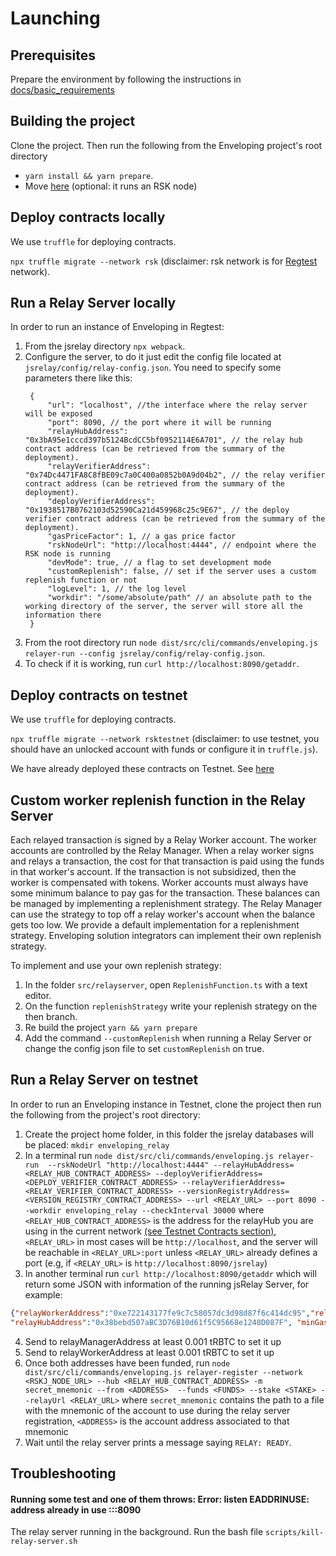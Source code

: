 # Launching

## Prerequisites

Prepare the environment by following the instructions in [docs/basic_requirements](docs/basic_requirements.md)

## Building the project

Clone the project. Then run the following from the Enveloping project's root directory
-  `yarn install && yarn prepare`.
- Move [here](../rsknode/README.md) (optional: it runs an RSK node)

## Deploy contracts locally

We use `truffle` for deploying contracts.

`npx truffle migrate --network rsk` (disclaimer: rsk network is for [Regtest](https://developers.rsk.co/quick-start/step1-install-rsk-local-node/) network).

## Run a Relay Server locally

In order to run an instance of Enveloping in Regtest:

1. From the jsrelay directory `npx webpack`.
2. Configure the server, to do it just edit the config file located at `jsrelay/config/relay-config.json`. You
   need to specify some parameters there like this:
   ```json5
    {
        "url": "localhost", //the interface where the relay server will be exposed
        "port": 8090, // the port where it will be running
        "relayHubAddress": "0x3bA95e1cccd397b5124BcdCC5bf0952114E6A701", // the relay hub contract address (can be retrieved from the summary of the deployment).
        "relayVerifierAddress": "0x74Dc4471FA8C8fBE09c7a0C400a0852b0A9d04b2", // the relay verifier contract address (can be retrieved from the summary of the deployment).
        "deployVerifierAddress": "0x1938517B0762103d52590Ca21d459968c25c9E67", // the deploy verifier contract address (can be retrieved from the summary of the deployment).
        "gasPriceFactor": 1, // a gas price factor
        "rskNodeUrl": "http://localhost:4444", // endpoint where the RSK node is running
        "devMode": true, // a flag to set development mode
        "customReplenish": false, // set if the server uses a custom replenish function or not
        "logLevel": 1, // the log level
        "workdir": "/some/absolute/path" // an absolute path to the working directory of the server, the server will store all the information there
    }
   ```
3. From the root directory run `node dist/src/cli/commands/enveloping.js relayer-run --config jsrelay/config/relay-config.json`.
4. To check if it is working, run `curl http://localhost:8090/getaddr`.

## Deploy contracts on testnet

We use `truffle` for deploying contracts.

`npx truffle migrate --network rsktestnet` (disclaimer: to use testnet, you should have an unlocked account with funds or configure it in `truffle.js`).

We have already deployed these contracts on Testnet. See [here](#testnet-contracts)

## Custom worker replenish function in the Relay Server

Each relayed transaction is signed by a Relay Worker account. The worker accounts are controlled by the Relay Manager. When a relay worker signs and relays a transaction, the cost for that transaction is paid using the funds in that worker's account. If the transaction is not subsidized, then the worker is compensated with tokens. Worker accounts must always have some minimum balance to pay gas for the transaction. These balances can be managed by implementing a replenishment strategy. The Relay Manager can use the strategy to top off a relay worker's account when the balance gets too low. We provide a default implementation for a replenishment strategy.  Enveloping solution integrators can implement their own replenish strategy.

To implement and use your own replenish strategy:

1. In the folder `src/relayserver`, open `ReplenishFunction.ts` with a text editor.
2. On the function `replenishStrategy` write your replenish strategy on the then branch.
3. Re build the project `yarn && yarn prepare`
4. Add the command `--customReplenish` when running a Relay Server or change the config json file to set `customReplenish` on true.

## Run a Relay Server on testnet

In order to run an Enveloping instance in Testnet, clone the project then run the following from the project's root directory:

1. Create the project home folder, in this folder the jsrelay databases will be placed: `mkdir enveloping_relay`
2. In a terminal run `node dist/src/cli/commands/enveloping.js relayer-run  --rskNodeUrl "http://localhost:4444" --relayHubAddress=<RELAY_HUB_CONTRACT_ADDRESS> --deployVerifierAddress=<DEPLOY_VERIFIER_CONTRACT_ADDRESS> --relayVerifierAddress=<RELAY_VERIFIER_CONTRACT_ADDRESS> --versionRegistryAddress=<VERSION_REGISTRY_CONTRACT_ADDRESS> --url <RELAY_URL> --port 8090 --workdir enveloping_relay --checkInterval 30000` where `<RELAY_HUB_CONTRACT_ADDRESS>` is the address for the relayHub you are using in the current network [(see Testnet Contracts section)](#c02.1), `<RELAY_URL>` in most cases will be `http://localhost`, and the server will be reachable in `<RELAY_URL>:port` unless `<RELAY_URL>` already defines a port (e.g, if `<RELAY_URL>` is `http://localhost:8090/jsrelay`)
3. In another terminal run `curl http://localhost:8090/getaddr` which will return some JSON with information of the running jsRelay Server, for example:
```json
{"relayWorkerAddress":"0xe722143177fe9c7c58057dc3d98d87f6c414dc95","relayManagerAddress":"0xe0820002dfaa69cbf8add6a738171e8eb0a5ee54",
"relayHubAddress":"0x38bebd507aBC3D76B10d61f5C95668e1240D087F", "minGasPrice":"6000000000", "chainId":"31", "networkId":"31","ready":false,"version":"2.0.1"}
```
4. Send to relayManagerAddress at least 0.001 tRBTC to set it up
5. Send to relayWorkerAddress at least 0.001 tRBTC to set it up
6. Once both addresses have been funded, run `node dist/src/cli/commands/enveloping.js relayer-register --network <RSKJ_NODE_URL> --hub <RELAY_HUB_CONTRACT_ADDRESS> -m secret_mnemonic --from <ADDRESS>  --funds <FUNDS> --stake <STAKE> --relayUrl <RELAY_URL>` where `secret_mnemonic` contains the path to a file with the mnemonic of the account to use during the relay server registration, `<ADDRESS>` is the account address associated to that mnemonic
7.  Wait until the relay server prints a message saying `RELAY: READY`.

## Troubleshooting

#### Running some test and one of them throws: Error: listen EADDRINUSE: address already in use :::8090

The relay server running in the background. Run the bash file `scripts/kill-relay-server.sh`
